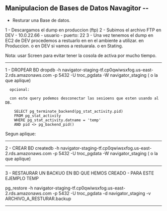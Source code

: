 ## Manipulacion de Bases de Datos Navagitor -- 
 - Resturar una Base de datos.

1 - Descargamos el dump en produccion (ftp) 
2 - Subimos el archivo FTP en DEV - 10.0.22.66  - usuario - puerto: 22 
3 - Una vez tenemos el dump en EC2 de DEV procedemos a restuarlo  en en el ambiente a utilizar.
      en Produccion.
      o en DEV si vamos a restuarala. 
      o en Stating. 

Nota: usar Screen para evitar tener la cosola de activa por mucho tiempo. 

-----------------------------------
  1 - DROPEAR BD 
      dropdb -h navigator-staging-tf.cp0qwiwsxfog.us-east-2.rds.amazonaws.com  -p 5432 -U troc_pgdata -W navigator_staging ( o la que aplique)
 
      opcional: 

      con este query podemos desconectar las sesioens que esten usando al DB.

        SELECT pg_terminate_backend(pg_stat_activity.pid)
        FROM pg_stat_activity
        WHERE pg_stat_activity.datname = 'temp'
        AND pid <> pg_backend_pid()

 Segun aplique: 
     
------------------------------------------
  2 - CREAR BD
    createdb -h navigator-staging-tf.cp0qwiwsxfog.us-east-2.rds.amazonaws.com  -p 5432 -U troc_pgdata -W   navigator_staging  ( o la que aplique)

------------------------------------------
  3 - RESTAURAR UN BACKUO EN BD  QUE HEMOS CREADO - PARA ESTE EJEMPLO TEMP 

   pg_restore  -h navigator-staging-tf.cp0qwiwsxfog.us-east-2.rds.amazonaws.com   -p 5432 -U troc_pgdata -d navigator_staging  -v  ARCHIVO_A_RESTURAR.backup

------------------------------------------
